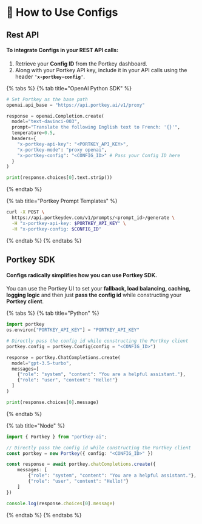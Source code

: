 # 🔧 How to Use Configs

## Rest API

#### To integrate Configs in your REST API calls:

1. Retrieve your **Config ID** from the Portkey dashboard.
2. Along with your Portkey API key, include it in your API calls using the header **`'x-portkey-config'`**.

{% tabs %}
{% tab title="OpenAI Python SDK" %}
```python
# Set Portkey as the base path
openai.api_base = "https://api.portkey.ai/v1/proxy"

response = openai.Completion.create(
  model="text-davinci-003",
  prompt="Translate the following English text to French: '{}'",
  temperature=0.5,
  headers={
    "x-portkey-api-key": "<PORTKEY_API_KEY>",
    "x-portkey-mode": "proxy openai",
    "x-portkey-config": "<CONFIG_ID>" # Pass your Config ID here
  }
)

print(response.choices[0].text.strip())
```
{% endtab %}

{% tab title="Portkey Prompt Templates" %}
```sh
curl -X POST \
  https://api.portkeydev.com/v1/prompts/<prompt_id>/generate \
  -H "x-portkey-api-key: $PORTKEY_API_KEY" \
  -H "x-portkey-config: $CONFIG_ID"
```
{% endtab %}
{% endtabs %}

## Portkey SDK

#### Configs radically simplifies how you can use Portkey SDK.&#x20;

You can use the Portkey UI to set your **fallback, load balancing, caching, logging logic** and then just **pass the config id** while constructing your **Portkey client**.

{% tabs %}
{% tab title="Python" %}
```python
import portkey
os.environ["PORTKEY_API_KEY"] = "PORTKEY_API_KEY"

# Directly pass the config id while constructing the Portkey client
portkey.config = portkey.Config(config = "<CONFIG_ID>")

response = portkey.ChatCompletions.create(
  model="gpt-3.5-turbo",
  messages=[
    {"role": "system", "content": "You are a helpful assistant."},
    {"role": "user", "content": "Hello!"}
  ]
)

print(response.choices[0].message)
```
{% endtab %}

{% tab title="Node" %}
```typescript
import { Portkey } from "portkey-ai";

// Directly pass the config id while constructing the Portkey client
const portkey = new Portkey({ config: "<CONFIG_ID>" })

const response = await portkey.chatCompletions.create({
    messages: [
        {"role": "system", "content": "You are a helpful assistant."},
        {"role": "user", "content": "Hello!"}
    ]
})

console.log(response.choices[0].message)
```
{% endtab %}
{% endtabs %}
